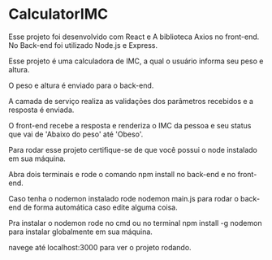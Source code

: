 # CalculatorIMC
Esse projeto foi desenvolvido com React e A biblioteca Axios no front-end.
No Back-end foi utilizado Node.js e Express.

Esse projeto é uma calculadora de IMC, a qual o usuário informa seu peso e altura. 

O peso e altura é enviado para o back-end.

A camada de serviço realiza as validações dos parâmetros recebidos e a resposta é enviada.

O front-end recebe a resposta e renderiza o IMC da pessoa e seu status que vai de 'Abaixo
do peso' até 'Obeso'.

Para rodar esse projeto certifique-se de que você possui o node instalado em sua máquina.

Abra dois terminais e rode o comando npm install no back-end e no front-end.

Caso tenha o nodemon instalado rode nodemon main.js para rodar o back-end de forma automática caso edite alguma coisa.

Pra instalar o nodemon rode no cmd ou no terminal npm install -g nodemon para instalar globalmente em sua máquina.

navege até localhost:3000 para ver o projeto rodando.

